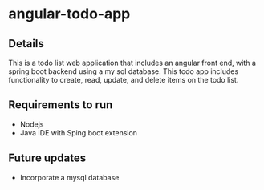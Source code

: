 # angular-todo-app

## Details

   This is a todo list web application that includes an angular front end, with a spring boot backend using a my sql database. This todo app includes functionality to create, read, update, and delete items on the todo list.

## Requirements to run
* Nodejs
* Java IDE with Sping boot extension

## Future updates
* Incorporate a mysql database

